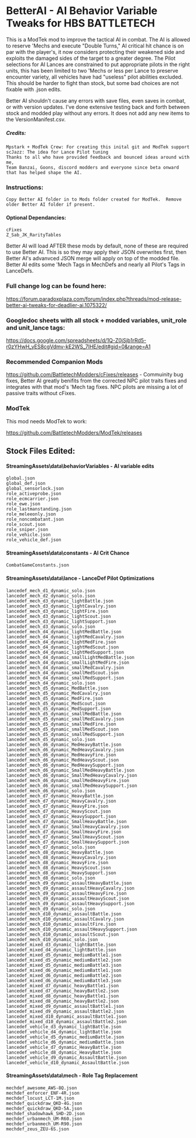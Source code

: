 # BetterAI - AI Behavior Variable Tweaks for HBS BATTLETECH
This is a ModTek mod to improve the tactical AI in combat.  The AI is allowed to reserve 'Mechs and execute "Double Turns," AI critical hit chance is on par with the player's, it now considers protecting their weakened side and exploits the damaged sides of the target to a greater degree.  The Pilot selections for AI Lances are constrained to put appropriate pilots in the right units, this has been limited to two 'Mechs or less per Lance to preserve encounter variety, all vehicles have had "useless" pilot abilities excluded.  This should be harder to fight than stock, but some bad choices are not fixable with .json edits.  

Better AI shouldn't cause any errors with save files, even saves in combat, or with version updates.  I've done extensive testing back and forth between stock and modded play without any errors.  It does not add any new items to the VersionManifest.csv.

##### Credits:
    Mpstark + ModTek Crew: For creating this inital git and ModTek support
    scJazz: The idea for Lance Pilot tuning
    Thanks to all who have provided feedback and bounced ideas around with me, 
    Team Banzai, Goons, discord modders and everyone since beta onward that has helped shape the AI.

### Instructions:

    Copy Better AI folder in to Mods folder created for ModTek.  Remove older Better AI folder if present.
    
#### Optional Dependancies:
    cFixes
    Z_Sab_JK_RarityTables
Better AI will load AFTER these mods by default, none of these are required to use Better AI.  This is so they may apply their JSON overwrites first, then Better AI's advanvced JSON merge will apply on top of the modded file.  Better AI edits some 'Mech Tags in MechDefs and nearly all Pilot's Tags in LanceDefs.

### Full change log can be found here:

https://forum.paradoxplaza.com/forum/index.php?threads/mod-release-better-ai-tweaks-for-deadlier-ai.1075322/

### Googledoc sheets with all stock + modded variables, unit_role and unit_lance tags:

https://docs.google.com/spreadsheets/d/1Q-Z0jSjb1rRd5-r0zYHwH_yES8cgVdmv-kE2WS_7lHE/edit#gid=0&range=A1

### Recommended Companion Mods

https://github.com/BattletechModders/cFixes/releases - Commuinity bug fixes, Better AI greatly benifits from the corrected NPC pilot traits fixes and integrates with that mod's 'Mech tag fixes.  NPC pilots are missing a lot of passive traits without cFixes.

### ModTek
This mod needs ModTek to work:

https://github.com/BattletechModders/ModTek/releases

## Stock Files Edited:
#### StreamingAssets\data\behaviorVariables - AI variable edits
    global.json
    global_def.json
    global_sensorlock.json
    role_activeprobe.json
    role_ecmcarrier.json
    role_ewe.json
    role_lastmanstanding.json
    role_meleeonly.json
    role_noncombatant.json
    role_scout.json
    role_sniper.json
    role_vehicle.json
    role_vehicle_def.json

#### StreamingAssets\data\constants - AI Crit Chance
    CombatGameConstants.json

#### StreamingAssets\data\lance - LanceDef Pilot Optimizations
    lancedef_mech_d1_dynamic_solo.json
    lancedef_mech_d2_dynamic_solo.json
    lancedef_mech_d3_dynamic_lightBattle.json
    lancedef_mech_d3_dynamic_lightCavalry.json
    lancedef_mech_d3_dynamic_lightFire.json
    lancedef_mech_d3_dynamic_lightScout.json
    lancedef_mech_d3_dynamic_lightSupport.json
    lancedef_mech_d3_dynamic_solo.json
    lancedef_mech_d4_dynamic_lightMedBattle.json
    lancedef_mech_d4_dynamic_lightMedCavalry.json
    lancedef_mech_d4_dynamic_lightMedFire.json
    lancedef_mech_d4_dynamic_lightMedScout.json
    lancedef_mech_d4_dynamic_lightMedSupport.json
    lancedef_mech_d4_dynamic_smallLightMedBattle.json
    lancedef_mech_d4_dynamic_smallLightMedFire.json
    lancedef_mech_d4_dynamic_smallMedCavalry.json
    lancedef_mech_d4_dynamic_smallMedScout.json
    lancedef_mech_d4_dynamic_smallMedSupport.json
    lancedef_mech_d4_dynamic_solo.json
    lancedef_mech_d5_dynamic_MedBattle.json
    lancedef_mech_d5_dynamic_MedCavalry.json
    lancedef_mech_d5_dynamic_MedFire.json
    lancedef_mech_d5_dynamic_MedScout.json
    lancedef_mech_d5_dynamic_MedSupport.json
    lancedef_mech_d5_dynamic_smallMedBattle.json
    lancedef_mech_d5_dynamic_smallMedCavalry.json
    lancedef_mech_d5_dynamic_smallMedFire.json
    lancedef_mech_d5_dynamic_smallMedScout.json
    lancedef_mech_d5_dynamic_smallMedSupport.json
    lancedef_mech_d5_dynamic_solo.json
    lancedef_mech_d6_dynamic_MedHeavyBattle.json
    lancedef_mech_d6_dynamic_MedHeavyCavalry.json
    lancedef_mech_d6_dynamic_MedHeavyFire.json
    lancedef_mech_d6_dynamic_MedHeavyScout.json
    lancedef_mech_d6_dynamic_MedHeavySupport.json
    lancedef_mech_d6_dynamic_SmallMedHeavyBattle.json
    lancedef_mech_d6_dynamic_SmallMedHeavyCavalry.json
    lancedef_mech_d6_dynamic_smallMedHeavyFire.json
    lancedef_mech_d6_dynamic_smallMedHeavySupport.json
    lancedef_mech_d6_dynamic_solo.json
    lancedef_mech_d7_dynamic_HeavyBattle.json
    lancedef_mech_d7_dynamic_HeavyCavalry.json
    lancedef_mech_d7_dynamic_HeavyFire.json
    lancedef_mech_d7_dynamic_HeavyScout.json
    lancedef_mech_d7_dynamic_HeavySupport.json
    lancedef_mech_d7_dynamic_SmallHeavyBattle.json
    lancedef_mech_d7_dynamic_SmallHeavyCavalry.json
    lancedef_mech_d7_dynamic_SmallHeavyFire.json
    lancedef_mech_d7_dynamic_SmallHeavyScout.json
    lancedef_mech_d7_dynamic_SmallHeavySupport.json
    lancedef_mech_d7_dynamic_solo.json
    lancedef_mech_d8_dynamic_HeavyBattle.json
    lancedef_mech_d8_dynamic_HeavyCavalry.json
    lancedef_mech_d8_dynamic_HeavyFire.json
    lancedef_mech_d8_dynamic_HeavyScout.json
    lancedef_mech_d8_dynamic_HeavySupport.json
    lancedef_mech_d8_dynamic_solo.json
    lancedef_mech_d9_dynamic_assaultHeavyBattle.json
    lancedef_mech_d9_dynamic_assaultHeavyCavalry.json
    lancedef_mech_d9_dynamic_assaultHeavyFire.json
    lancedef_mech_d9_dynamic_assaultHeavyScout.json
    lancedef_mech_d9_dynamic_assaultHeavySupport.json
    lancedef_mech_d9_dynamic_solo.json
    lancedef_mech_d10_dynamic_assaultBattle.json
    lancedef_mech_d10_dynamic_assaultCavalry.json
    lancedef_mech_d10_dynamic_assaultFire.json
    lancedef_mech_d10_dynamic_assaultHeavySupport.json
    lancedef_mech_d10_dynamic_assaultScout.json
    lancedef_mech_d10_dynamic_solo.json
    lancedef_mixed_d3_dynamic_lightBattle.json
    lancedef_mixed_d4_dynamic_lightBattle.json
    lancedef_mixed_d5_dynamic_mediumBattle1.json
    lancedef_mixed_d5_dynamic_mediumBattle2.json
    lancedef_mixed_d5_dynamic_mediumBattle3.json
    lancedef_mixed_d6_dynamic_mediumBattle1.json
    lancedef_mixed_d6_dynamic_mediumBattle2.json
    lancedef_mixed_d6_dynamic_mediumBattle3.json
    lancedef_mixed_d7_dynamic_heavyBattle1.json
    lancedef_mixed_d7_dynamic_heavyBattle2.json
    lancedef_mixed_d8_dynamic_heavyBattle1.json
    lancedef_mixed_d8_dynamic_heavyBattle2.json
    lancedef_mixed_d9_dynamic_assaultBattle1.json
    lancedef_mixed_d9_dynamic_assaultBattle2.json
    lancedef_mixed_d10_dynamic_assaultBattle1.json
    lancedef_mixed_d10_dynamic_assaultBattle2.json
    lancedef_vehicle_d3_dynamic_lightBattle.json
    lancedef_vehicle_d4_dynamic_lightBattle.json
    lancedef_vehicle_d5_dynamic_mediumBattle.json
    lancedef_vehicle_d6_dynamic_mediumBattle.json
    lancedef_vehicle_d7_dynamic_HeavyBattle.json
    lancedef_vehicle_d8_dynamic_HeavyBattle.json
    lancedef_vehicle_d9_dynamic_AssaultBattle.json
    lancedef_vehicle_d10_dynamic_AssaultBattle.json

#### StreamingAssets\data\mech - Role Tag Replacement
    mechdef_awesome_AWS-8Q.json
    mechdef_enforcer_ENF-4R.json
    mechdef_locust_LCT-1M.json
    mechdef_quickdraw_QKD-4G.json
    mechdef_quickdraw_QKD-5A.json
    mechdef_shadowhawk_SHD-2D.json
    mechdef_urbanmech_UM-R60.json
    mechdef_urbanmech_UM-R90.json
    mechdef_zeus_ZEU-6S.json
